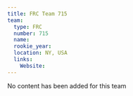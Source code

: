 ```yaml
---
title: FRC Team 715
team:
  type: FRC
  number: 715
  name: 
  rookie_year: 
  location: NY, USA
  links:
    Website: 
---
```

No content has been added for this team
